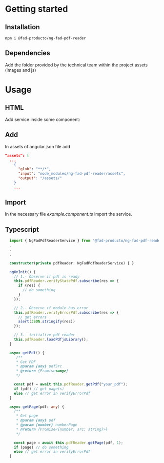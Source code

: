 # Getting started

## Installation

```
npm i @fad-producto/ng-fad-pdf-reader
```

## Dependencies

Add the folder provided by the technical team within the project assets (images and js)

# Usage

## HTML

Add service inside some component:


## Add

In assets of angular.json file add

```json
"assets": [
  ...
    {
      "glob": "**/*",
      "input": "node_modules/ng-fad-pdf-reader/assets",
      "output": "/assets/"
    }
    ...
```


## Import

In the necessary file *example.component.ts* import the service.


## Typescript

``` ts
  import { NgFadPdfReaderService } from '@fad-producto/ng-fad-pdf-reader';
  .
  .
  .

  constructor(private pdfReader: NgFadPdfReaderService) { }

  ngOnInit() {
    // 1.- Observe if pdf is ready
    this.pdfReader.verifyStatePdf.subscribe(res => {
      if (res) {
        // do something
      }
    });

    // 2.- Observe if module has error
    this.pdfReader.verifyErrorPdf.subscribe(res => {
      // get errors
      alert(JSON.stringify(res))
    });

    // 3.- initialize pdf reader
    this.pdfReader.loadPdfjsLibrary();
  }

  async getPdf() {
     /**
     * Get PDF
     * @param {any} pdfSrc
     * @return {Promise<any>}
     */

    const pdf = await this.pdfReader.getPdf("your_pdf");
    if (pdf) // get page(s)
    else // get error in verifyErrorPdf
  }

  async getPage(pdf: any) {
    /**
     * Get page
     * @param {any} pdf
     * @param {number} numberPage
     * @return {Promise<{number, src: string}>}
     */

    const page = await this.pdfReader.getPage(pdf, 1);
    if (page) // do something
    else // get error in verifyErrorPdf
  }
```
